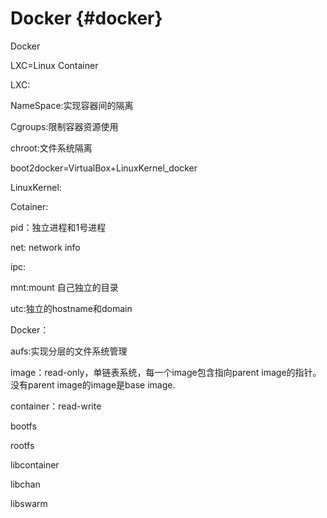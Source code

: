 # Docker {#docker}

Docker

LXC=Linux Container

LXC:

NameSpace:实现容器间的隔离

Cgroups:限制容器资源使用

chroot:文件系统隔离

boot2docker=VirtualBox+LinuxKernel_docker

LinuxKernel:

Cotainer:

pid：独立进程和1号进程

net: network info

ipc:

mnt:mount 自己独立的目录

utc:独立的hostname和domain

Docker：

aufs:实现分层的文件系统管理

image：read-only，单链表系统，每一个image包含指向parent image的指针。没有parent image的image是base image.

container：read-write

bootfs

rootfs

libcontainer

libchan

libswarm